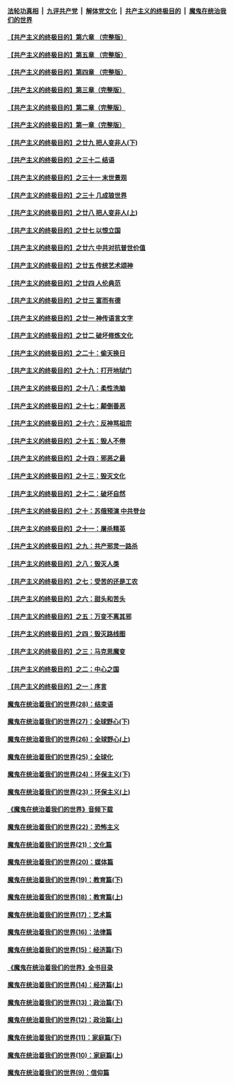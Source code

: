 ####  [法轮功真相](../../../../basic/blob/master/README.md?t=10240226) &nbsp;|&nbsp; [九评共产党](../../../../9ping.md/blob/master/README.md?t=10240226) &nbsp;|&nbsp; [解体党文化](../../../../jtdwh.md/blob/master/README.md?t=10240226)  &nbsp;|&nbsp; [共产主义的终极目的](../../../../gczydzjmd.md/blob/master/README.md?t=10240226) &nbsp;|&nbsp; [魔鬼在统治我们的世界](../../../../mgztzwmdsj.md/blob/master/README.md?t=10240226) 

#### [【共产主义的终极目的】第六章 （完整版）](../pages/nsc422/n11428913.md?t=10240226) 

#### [【共产主义的终极目的】第五章 （完整版）](../pages/nsc422/n11428912.md?t=10240226) 

#### [【共产主义的终极目的】第四章 （完整版）](../pages/nsc422/n11428907.md?t=10240226) 

#### [【共产主义的终极目的】第三章（完整版）](../pages/nsc422/n11428848.md?t=10240226) 

#### [【共产主义的终极目的】第二章（完整版）](../pages/nsc422/n11428831.md?t=10240226) 

#### [【共产主义的终极目的】第一章（完整版）](../pages/nsc422/n11417651.md?t=10240226) 

#### [【共产主义的终极目的】之廿九 把人变非人(下)](../pages/nsc422/n11344140.md?t=10240226) 

#### [【共产主义的终极目的】之三十二 结语](../pages/nsc422/n11360535.md?t=10240226) 

#### [【共产主义的终极目的】之三十一 末世景观](../pages/nsc422/n11351129.md?t=10240226) 

#### [【共产主义的终极目的】之三十 几成狼世界](../pages/nsc422/n11348280.md?t=10240226) 

#### [【共产主义的终极目的】之廿八 把人变非人(上)](../pages/nsc422/n11340492.md?t=10240226) 

#### [【共产主义的终极目的】之廿七 以恨立国](../pages/nsc422/n11336944.md?t=10240226) 

#### [【共产主义的终极目的】之廿六 中共对抗普世价值](../pages/nsc422/n11324785.md?t=10240226) 

#### [【共产主义的终极目的】之廿五 传统艺术颂神](../pages/nsc422/n11296396.md?t=10240226) 

#### [【共产主义的终极目的】之廿四 人伦典范](../pages/nsc422/n11296397.md?t=10240226) 

#### [【共产主义的终极目的】之廿三 富而有德](../pages/nsc422/n11283598.md?t=10240226) 

#### [【共产主义的终极目的】之廿一 神传语言文字](../pages/nsc422/n11263265.md?t=10240226) 

#### [【共产主义的终极目的】之廿二 破坏修炼文化](../pages/nsc422/n11245728.md?t=10240226) 

#### [【共产主义的终极目的】之二十：偷天换日](../pages/nsc422/n11238846.md?t=10240226) 

#### [【共产主义的终极目的】之十九：打开地狱门](../pages/nsc422/n11206376.md?t=10240226) 

#### [【共产主义的终极目的】之十八：柔性洗脑](../pages/nsc422/n11199994.md?t=10240226) 

#### [【共产主义的终极目的】之十七：颠倒善恶](../pages/nsc422/n11179782.md?t=10240226) 

#### [【共产主义的终极目的】之十六：反神骂祖宗](../pages/nsc422/n11166798.md?t=10240226) 

#### [【共产主义的终极目的】之十五：毁人不倦](../pages/nsc422/n11166792.md?t=10240226) 

#### [【共产主义的终极目的】之十四：邪恶之最](../pages/nsc422/n11150249.md?t=10240226) 

#### [【共产主义的终极目的】之十三：毁灭文化](../pages/nsc422/n11135227.md?t=10240226) 

#### [【共产主义的终极目的】之十二：破坏自然](../pages/nsc422/n11135214.md?t=10240226) 

#### [【共产主义的终极目的】之十：苏俄预演 中共登台](../pages/nsc422/n11118424.md?t=10240226) 

#### [【共产主义的终极目的】之十一：屠杀精英](../pages/nsc422/n11118442.md?t=10240226) 

#### [【共产主义的终极目的】之九：共产邪灵一路杀](../pages/nsc422/n11114139.md?t=10240226) 

#### [【共产主义的终极目的】之八：毁灭人类](../pages/nsc422/n11108503.md?t=10240226) 

#### [【共产主义的终极目的】之七：受苦的还是工农](../pages/nsc422/n11101809.md?t=10240226) 

#### [【共产主义的终极目的】之六：甜头和苦头](../pages/nsc422/n11096971.md?t=10240226) 

#### [【共产主义的终极目的】之五：万变不离其邪](../pages/nsc422/n11091285.md?t=10240226) 

#### [【共产主义的终极目的】之四：毁灭路线图](../pages/nsc422/n11086284.md?t=10240226) 

#### [【共产主义的终极目的】之三：马克思魔变](../pages/nsc422/n11061941.md?t=10240226) 

#### [【共产主义的终极目的】之二：中心之国](../pages/nsc422/n11047728.md?t=10240226) 

#### [【共产主义的终极目的】之一：序言](../pages/nsc422/n11086077.md?t=10240226) 

#### [魔鬼在统治着我们的世界(28)：结束语](../pages/nsc422/n10936246.md?t=10240226) 

#### [魔鬼在统治着我们的世界(27)：全球野心(下)](../pages/nsc422/n10928319.md?t=10240226) 

#### [魔鬼在统治着我们的世界(26)：全球野心(上)](../pages/nsc422/n10900318.md?t=10240226) 

#### [魔鬼在统治着我们的世界(25)：全球化](../pages/nsc422/n10788205.md?t=10240226) 

#### [魔鬼在统治着我们的世界(24)：环保主义(下)](../pages/nsc422/n10695307.md?t=10240226) 

#### [魔鬼在统治着我们的世界(23)：环保主义(上)](../pages/nsc422/n10688613.md?t=10240226) 

#### [《魔鬼在统治着我们的世界》音频下载](../pages/nsc422/n10635553.md?t=10240226) 

#### [魔鬼在统治着我们的世界(22)：恐怖主义](../pages/nsc422/n10614727.md?t=10240226) 

#### [魔鬼在统治着我们的世界(21)：文化篇](../pages/nsc422/n10597706.md?t=10240226) 

#### [魔鬼在统治着我们的世界(20)：媒体篇](../pages/nsc422/n10586579.md?t=10240226) 

#### [魔鬼在统治着我们的世界(19)：教育篇(下)](../pages/nsc422/n10564808.md?t=10240226) 

#### [魔鬼在统治着我们的世界(18)：教育篇(上)](../pages/nsc422/n10526970.md?t=10240226) 

#### [魔鬼在统治着我们的世界(17)：艺术篇](../pages/nsc422/n10499093.md?t=10240226) 

#### [魔鬼在统治着我们的世界(16)：法律篇](../pages/nsc422/n10485969.md?t=10240226) 

#### [魔鬼在统治着我们的世界(15)：经济篇(下)](../pages/nsc422/n10469975.md?t=10240226) 

#### [《魔鬼在统治着我们的世界》全书目录](../pages/nsc422/n10464261.md?t=10240226) 

#### [魔鬼在统治着我们的世界(14)：经济篇(上)](../pages/nsc422/n10457370.md?t=10240226) 

#### [魔鬼在统治着我们的世界(13)：政治篇(下)](../pages/nsc422/n10448270.md?t=10240226) 

#### [魔鬼在统治着我们的世界(12)：政治篇(上)](../pages/nsc422/n10444576.md?t=10240226) 

#### [魔鬼在统治着我们的世界(11)：家庭篇(下)](../pages/nsc422/n10440961.md?t=10240226) 

#### [魔鬼在统治着我们的世界(10)：家庭篇(上)](../pages/nsc422/n10435448.md?t=10240226) 

#### [魔鬼在统治着我们的世界(9)：信仰篇](../pages/nsc422/n10432159.md?t=10240226) 

